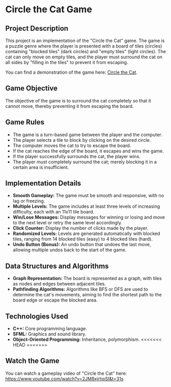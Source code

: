 
# Circle the Cat Game

## Project Description
This project is an implementation of the "Circle the Cat" game. The game is a puzzle genre where the player is presented with a board of tiles (circles) containing "blocked tiles" (dark circles) and "empty tiles" (light circles). The cat can only move on empty tiles, and the player must surround the cat on all sides by "filling in the tiles" to prevent it from escaping.

You can find a demonstration of the game here: [Circle the Cat](https://www.crazygames.com/game/circle-the-cat).

## Game Objective
The objective of the game is to surround the cat completely so that it cannot move, thereby preventing it from escaping the board.

## Game Rules
- The game is a turn-based game between the player and the computer.
- The player selects a tile to block by clicking on the desired circle.
- The computer moves the cat to try to escape the board.
- If the cat reaches the edge of the board, it escapes and wins the game.
- If the player successfully surrounds the cat, the player wins.
- The player must completely surround the cat; merely blocking it in a certain area is insufficient.

## Implementation Details
- **Smooth Gameplay:** The game must be smooth and responsive, with no lag or freezing.
- **Multiple Levels:** The game includes at least three levels of increasing difficulty, each with an 11x11 tile board.
- **Win/Lose Messages:** Display messages for winning or losing and move to the next level or retry the same level accordingly.
- **Click Counter:** Display the number of clicks made by the player.
- **Randomized Levels:** Levels are generated automatically with blocked tiles, ranging from 14 blocked tiles (easy) to 4 blocked tiles (hard).
- **Undo Button (Bonus):** An undo button that undoes the last move, allowing multiple undos back to the start of the game.

## Data Structures and Algorithms
- **Graph Representation:** The board is represented as a graph, with tiles as nodes and edges between adjacent tiles.
- **Pathfinding Algorithms:** Algorithms like BFS or DFS are used to determine the cat's movements, aiming to find the shortest path to the board edge or escape the blocked area.

## Technologies Used
- **C++:** Core programming language.
- **SFML:** Graphics and sound library.
- **Object-Oriented Programming:** Inheritance, polymorphism.
<<<<<<< HEAD
=======

## Watch the Game
You can watch a gameplay video of "Circle the Cat" here: https://www.youtube.com/watch?v=2JM8xjrhpSI&t=31s

